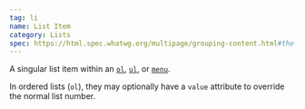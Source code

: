 ```yaml
---
tag: li
name: List Item
category: Lists
spec: https://html.spec.whatwg.org/multipage/grouping-content.html#the-li-element
---
```


A singular list item within an [`ol`](#ol), [`ul`](#ul), or [`menu`](#menu).

In ordered lists (`ol`), they may optionally have a `value` attribute to override the normal list number.
